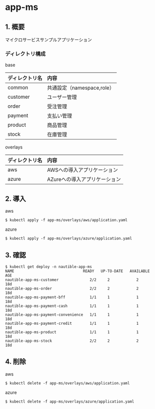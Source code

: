 
# app-ms

## 1. 概要

マイクロサービスサンプルアプリケーション

### ディレクトリ構成

base

|ディレクトリ名|内容|
|:--|:--|
|common|共通設定（namespace,role）|
|customer|ユーザー管理|
|order|受注管理|
|payment|支払い管理|
|product|商品管理|
|stock|在庫管理|

overlays

|ディレクトリ名|内容|
|:--|:--|
|aws|AWSへの導入アプリケーション|
|azure|AZureへの導入アプリケーション|

## 2. 導入

aws

```
$ kubectl apply -f app-ms/overlays/aws/application.yaml
```

azure

```
$ kubectl apply -f app-ms/overlays/azure/application.yaml
```

## 3. 確認

```
$ kubectl get deploy -n nautible-app-ms
NAME                               READY   UP-TO-DATE   AVAILABLE   AGE
nautible-app-ms-customer              2/2     2            2           18d
nautible-app-ms-order                 2/2     2            2           18d
nautible-app-ms-payment-bff           1/1     1            1           18d
nautible-app-ms-payment-cash          1/1     1            1           18d
nautible-app-ms-payment-convenience   1/1     1            1           18d
nautible-app-ms-payment-credit        1/1     1            1           18d
nautible-app-ms-product               1/1     1            1           18d
nautible-app-ms-stock                 2/2     2            2           18d
```

## 4. 削除

aws

```
$ kubectl delete -f app-ms/overlays/aws/application.yaml
```

azure

```
$ kubectl delete -f app-ms/overlays/azure/application.yaml
```
